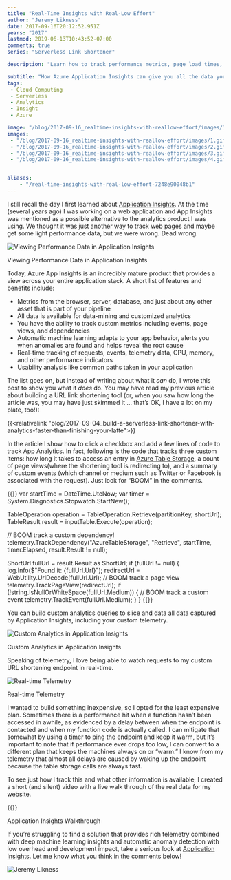 ```yaml
---
title: "Real-Time Insights with Real-Low Effort"
author: "Jeremy Likness"
date: 2017-09-16T20:12:52.951Z
years: "2017"
lastmod: 2019-06-13T10:43:52-07:00
comments: true
series: "Serverless Link Shortener"

description: "Learn how to track performance metrics, page load times, custom events, and engage machine learning for automatic anomaly detection using Azure Application Insights."

subtitle: "How Azure Application Insights can give you all the data you need with a click and a few lines of code."
tags:
 - Cloud Computing 
 - Serverless 
 - Analytics 
 - Insight 
 - Azure 

image: "/blog/2017-09-16_realtime-insights-with-reallow-effort/images/1.gif" 
images:
 - "/blog/2017-09-16_realtime-insights-with-reallow-effort/images/1.gif" 
 - "/blog/2017-09-16_realtime-insights-with-reallow-effort/images/2.gif" 
 - "/blog/2017-09-16_realtime-insights-with-reallow-effort/images/3.gif" 
 - "/blog/2017-09-16_realtime-insights-with-reallow-effort/images/4.gif" 


aliases:
    - "/real-time-insights-with-real-low-effort-7248e90048b1"
---
```


I still recall the day I first learned about [Application Insights](https://jlik.me/bdt). At the time (several years ago) I was working on a web application and App Insights was mentioned as a possible alternative to the analytics product I was using. We thought it was just another way to track web pages and maybe get some light performance data, but we were wrong. Dead wrong.

![Viewing Performance Data in Application Insights](/blog/2017-09-16_realtime-insights-with-reallow-effort/images/1.gif)
<figcaption>Viewing Performance Data in Application Insights</figcaption>

Today, Azure App Insights is an incredibly mature product that provides a view across your entire application stack. A short list of features and benefits include:

* Metrics from the browser, server, database, and just about any other asset that is part of your pipeline
* All data is available for data-mining and customized analytics
* You have the ability to track custom metrics including events, page views, and dependencies
* Automatic machine learning adapts to your app behavior, alerts you when anomalies are found and helps reveal the root cause
* Real-time tracking of requests, events, telemetry data, CPU, memory, and other performance indicators
* Usability analysis like common paths taken in your application

The list goes on, but instead of writing about what it _can_ do, I wrote this post to show you what it _does_ do. You may have read my previous article about building a URL link shortening tool (or, when you saw how long the article was, you may have just skimmed it … that’s OK, I have a lot on my plate, too!):

{{<relativelink "blog/2017-09-04_build-a-serverless-link-shortener-with-analytics-faster-than-finishing-your-latte">}}

In the article I show how to click a checkbox and add a few lines of code to track App Analytics. In fact, following is the code that tracks three custom items: how long it takes to access an entry in [Azure Table Storage](https://jlik.me/bdy), a count of page views(where the shortening tool is redirecting to), and a summary of custom events (which channel or medium such as Twitter or Facebook is associated with the request). Just look for “BOOM” in the comments.

{{<highlight CSharp>}}
var startTime = DateTime.UtcNow;
var timer = System.Diagnostics.Stopwatch.StartNew();

TableOperation operation = TableOperation.Retrieve<ShortUrl>(partitionKey, shortUrl);
TableResult result = inputTable.Execute(operation);

// BOOM track a custom dependency!
telemetry.TrackDependency("AzureTableStorage", "Retrieve", startTime, timer.Elapsed, result.Result != null);

ShortUrl fullUrl = result.Result as ShortUrl;
if (fullUrl != null)
{
    log.Info($"Found it: {fullUrl.Url}");
    redirectUrl = WebUtility.UrlDecode(fullUrl.Url);
    // BOOM track a page view 
    telemetry.TrackPageView(redirectUrl); 
    if (!string.IsNullOrWhiteSpace(fullUrl.Medium))
    {
        // BOOM track a custom event
        telemetry.TrackEvent(fullUrl.Medium);
    }
}
{{</highlight>}}

You can build custom analytics queries to slice and data all data captured by Application Insights, including your custom telemetry.

![Custom Analytics in Application Insights](/blog/2017-09-16_realtime-insights-with-reallow-effort/images/2.gif)
<figcaption>Custom Analytics in Application Insights</figcaption>

Speaking of telemetry, I love being able to watch requests to my custom URL shortening endpoint in real-time.

![Real-time Telemetry](/blog/2017-09-16_realtime-insights-with-reallow-effort/images/3.gif)
<figcaption>Real-time Telemetry</figcaption>

I wanted to build something inexpensive, so I opted for the least expensive plan. Sometimes there is a performance hit when a function hasn’t been accessed in awhile, as evidenced by a delay between when the endpoint is contacted and when my function code is actually called. I can mitigate that somewhat by using a timer to ping the endpoint and keep it warm, but it’s important to note that if performance ever drops too low, I can convert to a different plan that keeps the machines always on or “warm.” I know from my telemetry that almost all delays are caused by waking up the endpoint because the table storage calls are always fast.

To see just how I track this and what other information is available, I created a short (and silent) video with a live walk through of the real data for my website.

{{<youtube pxfEVKRwcvI>}}
<figcaption>Application Insights Walkthrough</figcaption>

If you’re struggling to find a solution that provides rich telemetry combined with deep machine learning insights and automatic anomaly detection with low overhead and development impact, take a serious look at [Application Insights](https://jlik.me/bdt). Let me know what you think in the comments below!

![Jeremy Likness](/blog/2017-09-16_realtime-insights-with-reallow-effort/images/4.gif)
